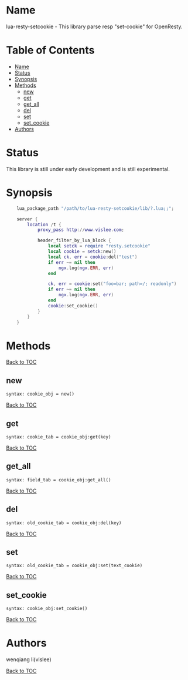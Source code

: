 Name
====

lua-resty-setcookie - This library parse resp "set-cookie" for OpenResty.

Table of Contents
=================

* [Name](#name)
* [Status](#status)
* [Synopsis](#synopsis)
* [Methods](#methods)
    * [new](#new)
    * [get](#get)
    * [get_all](#get_all)
    * [del](#del)
    * [set](#set)
    * [set_cookie](#set_cookie)
* [Authors](#authors)


Status
======

This library is still under early development and is still experimental.

Synopsis
========
```lua
    lua_package_path "/path/to/lua-resty-setcookie/lib/?.lua;;";

    server {
        location /t {
            proxy_pass http://www.vislee.com;

            header_filter_by_lua_block {
                local setck = require "resty.setcookie"
                local cookie = setck:new()
                local ck, err = cookie:del("test")
                if err ~= nil then
                    ngx.log(ngx.ERR, err)
                end

                ck, err = cookie:set("foo=bar; path=/; readonly")
                if err ~= nil then
                    ngx.log(ngx.ERR, err)
                end
                cookie:set_cookie()
            }
        }
    }
```

Methods
=======

[Back to TOC](#table-of-contents)


new
---
`syntax: cookie_obj = new()`

[Back to TOC](#table-of-contents)


get
---
`syntax: cookie_tab = cookie_obj:get(key)`

[Back to TOC](#table-of-contents)

get_all
-------
`syntax: field_tab = cookie_obj:get_all()`

[Back to TOC](#table-of-contents)

del
---
`syntax: old_cookie_tab = cookie_obj:del(key)`

[Back to TOC](#table-of-contents)


set
---
`syntax: old_cookie_tab = cookie_obj:set(text_cookie)`

[Back to TOC](#table-of-contents)


set_cookie
----------
`syntax: cookie_obj:set_cookie()`

[Back to TOC](#table-of-contents)


Authors
=======

wenqiang li(vislee)

[Back to TOC](#table-of-contents)


